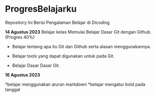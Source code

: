 # ProgresBelajarku
Repository Ini Berisi Pengalaman Belajar di Dicoding

**14 Agustus 2023**
Belajar kelas Memulai Belajar Dasar Git dengan Github. (Progres 40%)
  * Belajar tentang apa itu Git dan Github serta alasan menggunakannya.

  * Belajar tools yang dapat digunakan untuk pada Git.
  * Belajar Dasar Dasar Git.

**16 Agustus 2023**

 *belajar menggunakan  aturan markdown
 *belajar mengatur bold pada tanggal
